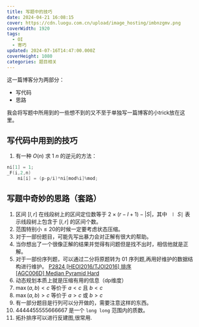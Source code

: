 ```yaml
---
title: 写题中的技巧
date: 2024-04-21 16:08:15
cover: https://cdn.luogu.com.cn/upload/image_hosting/imbnzgmv.png
coverWidth: 1920
tags:
  - OI
  - 寄巧
updated: 2024-07-16T14:47:00.000Z
coverHeight: 1080
categories: 题目相关
---
```


这一篇博客分为两部分：
+ 写代码
+ 思路

我会将写题中所用到的一些想不到的又不至于单独写一篇博客的小trick放在这里。

## 写代码中用到的技巧

1. 有一种 $O(n)$ 求 $1~n$ 的逆元的方法：
```cpp
ni[1] = 1;
_F(i,2,n)
	ni[i] = (p-p/i)*ni[mod%i]%mod;
```


## 写题中奇妙的思路（套路）

1. 区间 $[l,r]$ 在线段树上的区间定位数等于 $2×(r−l+1)−|S|$，其中 $∣S∣$ 表示线段树上包含于 $[l,r]$ 的区间个数。
1. 范围特别小$\leq 20$的时候一定要考虑状态压缩。
1. 对于一部份题目，可能先写出暴力会对正解有很大的帮助。
1. 当你想出了一个很像正解的结果并觉得有问题但是找不出时，相信他就是正解。
1. 对于一部份序列题，可以通过二分将原题转为 $01$ 序列题,再用好维护的数据结构进行维护。 
[P2824 [HEOI2016/TJOI2016] 排序](https://www.luogu.com.cn/problem/P2824)   
[[AGC006D] Median Pyramid Hard ](https://www.luogu.com.cn/problem/AT_agc006_d)
1. 动态规划本质上就是压缩有用的信息（dp维度）
1. $\max(a,b)<c$ 等价于 $a<c$ 且 $b<c$
1. $\max(a,b)>c$ 等价于 $a>c$ 或 $b>c$
1. 有一部分题目是行列可以分开做的，需要注意这样的东西。
1. $4444455555666667$ 是一个 `long long` 范围内的质数。
1. 拓扑排序可以进行反建图,很常用.
